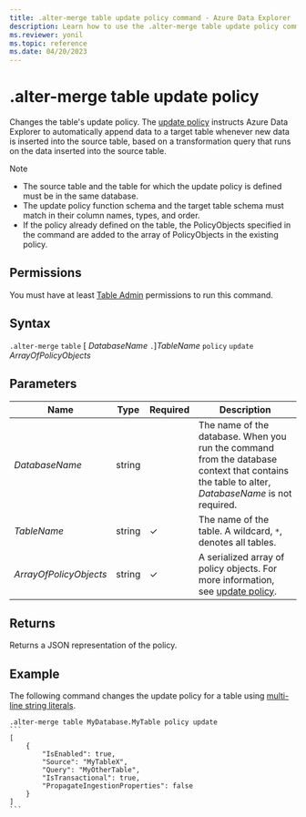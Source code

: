 ```yaml
---
title: .alter-merge table update policy command - Azure Data Explorer
description: Learn how to use the .alter-merge table update policy command to change the table's update policy.
ms.reviewer: yonil
ms.topic: reference
ms.date: 04/20/2023
---
```

# .alter-merge table update policy

Changes the table's update policy. The [update policy](updatepolicy.md) instructs Azure Data Explorer to automatically append data to a target table whenever new data is inserted into the source table, based on a transformation query that runs on the data inserted into the source table.

> [!NOTE]
>
> * The source table and the table for which the update policy is defined must be in the same database.
> * The update policy function schema and the target table schema must match in their column names, types, and order.
> * If the policy already defined on the table, the PolicyObjects specified in the command are added to the array of PolicyObjects in the existing policy.

## Permissions

You must have at least [Table Admin](access-control/role-based-access-control.md) permissions to run this command.

## Syntax

`.alter-merge` `table` [ *DatabaseName* `.`]*TableName* `policy` `update` *ArrayOfPolicyObjects*

## Parameters

|Name|Type|Required|Description|
|--|--|--|--|
| *DatabaseName* | string | | The name of the database. When you run the command from the database context that contains the table to alter, *DatabaseName* is not required. |
| *TableName* | string | &check; | The name of the table. A wildcard, `*`, denotes all tables.|
| *ArrayOfPolicyObjects* | string | &check; | A serialized array of policy objects. For more information, see [update policy](updatepolicy.md).|

## Returns

Returns a JSON representation of the policy.

## Example

The following command changes the update policy for a table using [multi-line string literals](../query/scalar-data-types/string.md#multi-line-string-literals).

````kusto
.alter-merge table MyDatabase.MyTable policy update
```
[
    {
        "IsEnabled": true,
        "Source": "MyTableX",
        "Query": "MyOtherTable",
        "IsTransactional": true,
        "PropagateIngestionProperties": false
    }
]
```
````
